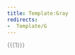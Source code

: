 ```yaml
---
title: Template:Gray
redirects:
-  Template/G
---
```


<span class=gray style="color:gray">{{{1}}}</span>